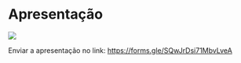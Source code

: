 # Apresentação

<div class = "center">
<img src = "https://github.com/user-attachments/assets/1bcd6c4e-b518-433d-9807-e23211442c2d"
  </div>


Enviar a apresentação no link: https://forms.gle/SQwJrDsi71MbvLveA
